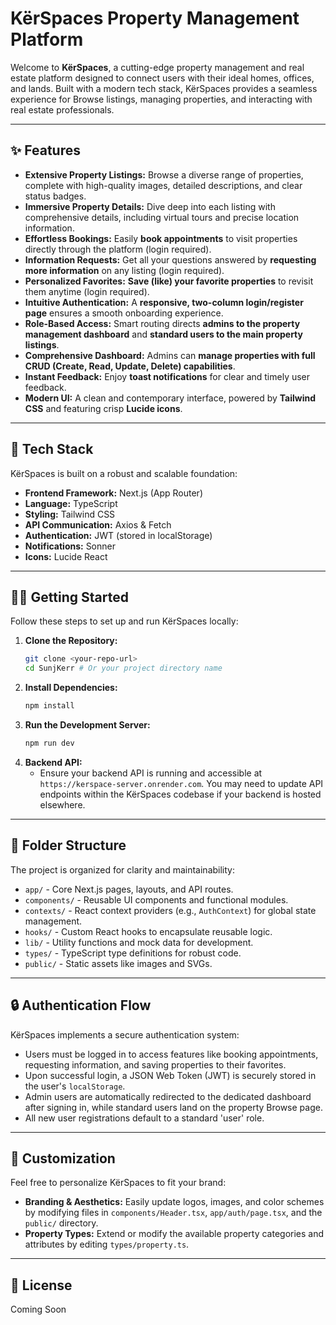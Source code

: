 # KërSpaces Property Management Platform

Welcome to **KërSpaces**, a cutting-edge property management and real estate platform designed to connect users with their ideal homes, offices, and lands. Built with a modern tech stack, KërSpaces provides a seamless experience for Browse listings, managing properties, and interacting with real estate professionals.

---

## ✨ Features

- **Extensive Property Listings:** Browse a diverse range of properties, complete with high-quality images, detailed descriptions, and clear status badges.
- **Immersive Property Details:** Dive deep into each listing with comprehensive details, including virtual tours and precise location information.
- **Effortless Bookings:** Easily **book appointments** to visit properties directly through the platform (login required).
- **Information Requests:** Get all your questions answered by **requesting more information** on any listing (login required).
- **Personalized Favorites:** **Save (like) your favorite properties** to revisit them anytime (login required).
- **Intuitive Authentication:** A **responsive, two-column login/register page** ensures a smooth onboarding experience.
- **Role-Based Access:** Smart routing directs **admins to the property management dashboard** and **standard users to the main property listings**.
- **Comprehensive Dashboard:** Admins can **manage properties with full CRUD (Create, Read, Update, Delete) capabilities**.
- **Instant Feedback:** Enjoy **toast notifications** for clear and timely user feedback.
- **Modern UI:** A clean and contemporary interface, powered by **Tailwind CSS** and featuring crisp **Lucide icons**.

---

## 🚀 Tech Stack

KërSpaces is built on a robust and scalable foundation:

- **Frontend Framework:** Next.js (App Router)
- **Language:** TypeScript
- **Styling:** Tailwind CSS
- **API Communication:** Axios & Fetch
- **Authentication:** JWT (stored in localStorage)
- **Notifications:** Sonner
- **Icons:** Lucide React

---

## 👨‍💻 Getting Started

Follow these steps to set up and run KërSpaces locally:

1.  **Clone the Repository:**
    ```sh
    git clone <your-repo-url>
    cd SunjKerr # Or your project directory name
    ```
2.  **Install Dependencies:**
    ```sh
    npm install
    ```
3.  **Run the Development Server:**
    ```sh
    npm run dev
    ```
4.  **Backend API:**
    - Ensure your backend API is running and accessible at `https://kerspace-server.onrender.com`. You may need to update API endpoints within the KërSpaces codebase if your backend is hosted elsewhere.

---

## 📂 Folder Structure

The project is organized for clarity and maintainability:

- `app/` - Core Next.js pages, layouts, and API routes.
- `components/` - Reusable UI components and functional modules.
- `contexts/` - React context providers (e.g., `AuthContext`) for global state management.
- `hooks/` - Custom React hooks to encapsulate reusable logic.
- `lib/` - Utility functions and mock data for development.
- `types/` - TypeScript type definitions for robust code.
- `public/` - Static assets like images and SVGs.

---

<h2>🔒 Authentication Flow</h2>

KërSpaces implements a secure authentication system:

- Users must be logged in to access features like booking appointments, requesting information, and saving properties to their favorites.
- Upon successful login, a JSON Web Token (JWT) is securely stored in the user's `localStorage`.
- Admin users are automatically redirected to the dedicated dashboard after signing in, while standard users land on the property Browse page.
- All new user registrations default to a standard 'user' role.

---

<h2>🎨 Customization</h2>

Feel free to personalize KërSpaces to fit your brand:

- **Branding & Aesthetics:** Easily update logos, images, and color schemes by modifying files in `components/Header.tsx`, `app/auth/page.tsx`, and the `public/` directory.
- **Property Types:** Extend or modify the available property categories and attributes by editing `types/property.ts`.

---

<h2>📜 License</h2>
Coming Soon
